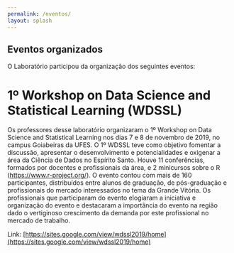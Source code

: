 ```yaml
---
permalink: /eventos/
layout: splash
---
```


## Eventos organizados 

O Laboratório participou da organização dos seguintes eventos:

# 1º Workshop on Data Science and Statistical Learning (WDSSL)

Os professores desse laboratório organizaram o 1º Workshop on Data Science and Statistical Learning nos dias 7 e 8 de novembro de 2019, no campus Goiabeiras da UFES.  O 1º WDSSL teve como objetivo fomentar a discussão, apresentar o desenvolvimento e potencialidades e oxigenar a área da Ciência de Dados no Espírito Santo. Houve 11 conferências, formados por docentes e profissionais da área, e 2 minicursos sobre o R (https://www.r-project.org/). O evento contou com mais de 160 participantes, distribuídos entre alunos de graduação, de pós-graduação e profissionais do mercado interessados no tema da Grande Vitória. Os profissionais que participaram do evento elogiaram a iniciativa e organização do evento e destacaram a importância do evento na região dado o vertiginoso crescimento da demanda por este profissional no mercado de trabalho. 

Link: [https://sites.google.com/view/wdssl2019/home](https://sites.google.com/view/wdssl2019/home)



